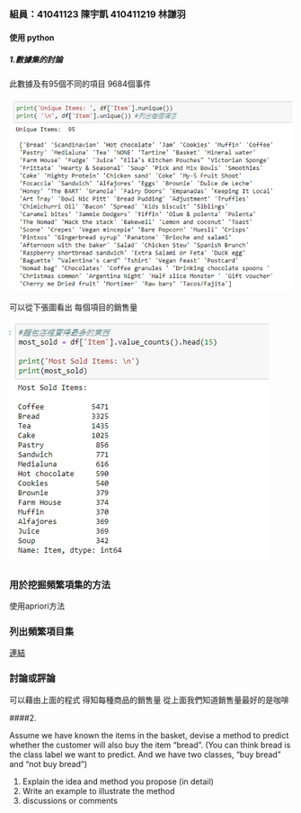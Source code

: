 ### 組員：41041123 陳宇凱  410411219 林謙羽  


#### 使用 python  

##### 1.數據集的討論  


此數據及有95個不同的項目 9684個事件 
 
 
 ![image](https://github.com/win94046/410411/blob/master/1.jpg)  
 
 可以從下張圖看出 每個項目的銷售量  
 
 
 ![image](https://github.com/win94046/410411/blob/master/2.jpg)  
 
 
 ### 用於挖掘頻繁項集的方法   
 
 使用apriori方法
 
 ### 列出頻繁項目集  
 
 [連結](https://github.com/win94046/410411/blob/master/Untitled18.ipynb)   
 
 
 ### 討論或評論  
 
 可以藉由上面的程式 得知每種商品的銷售量 從上面我們知道銷售量最好的是咖啡
 
####2.

Assume we have known the items in the basket, devise a method to predict whether the customer will also buy the item “bread”.  (You can think bread is the class label we want to predict. And we have two classes, “buy bread” and “not buy bread”)
1. Explain the idea and method you propose (in detail)
2. Write an example to illustrate the method
3. discussions or comments

